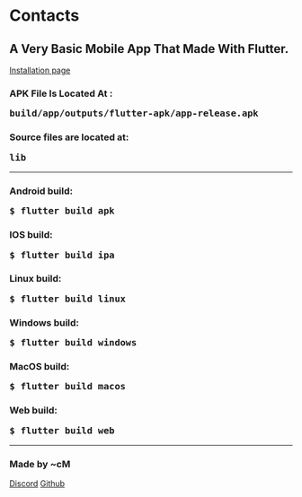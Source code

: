 # Contacts



<h2>A Very Basic Mobile App That Made With Flutter.</h2>
<a href="https://cmardc.github.io/contactsApp/">Installation page</a>
<h3>APK File Is Located At : <pre>build/app/outputs/flutter-apk/app-release.apk</pre></h3>
<h3>Source files are located at: <pre>lib</pre></h3>
<hr>
<h3>Android build:  <pre>$ flutter build apk</pre></h3>
<h3>IOS build:      <pre>$ flutter build ipa</pre></h3>
<h3>Linux build:    <pre>$ flutter build linux</pre></h3>
<h3>Windows build:  <pre>$ flutter build windows</pre></h3>
<h3>MacOS build:    <pre>$ flutter build macos</pre></h3>
<h3>Web build:      <pre>$ flutter build web</pre></h3>
<hr>
<h3>Made by ~cM</h3>
<a href="https://discord.gg/5W4XtHkc6g">Discord</a>
<a href="https://github.com/cMardc">Github</a>

